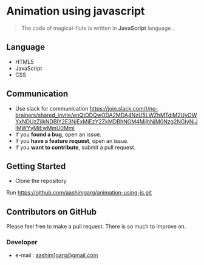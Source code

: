 # Animation using javascript



> The code of magical-flute is written in **JavaScript** language .


## Language

-   HTML5
-   JavaScript
-   CSS

## Communication
-   Use slack for communication 
https://join.slack.com/t/no-brainers/shared_invite/enQtODQwODA2MDA4NzU5LWZhMTdiM2UyOWYxNDUzZjlkNDBlY2E3NjExMjEzY2ZkMDBhNGM4MjlhNjM0Nzg2NGIyNjJlMWYyMjEwMmU0MmI
-   If you  **found a bug**, open an issue.
-   If you  **have a feature request**, open an issue.
-   If you  **want to contribute**, submit a pull request.


## Getting Started

-   Clone the repository

Run  https://github.com/aashimgarg/animation-using-js.git


## Contributors on GitHub

Please feel free to make a pull request. There is so much to improve on.

### Developer
-   e-mail :  [aashim1garg@gmail.com](mailto:aashim1garg@gmail.com)



